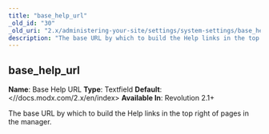 ```yaml
---
title: "base_help_url"
_old_id: "30"
_old_uri: "2.x/administering-your-site/settings/system-settings/base_help_url"
description: "The base URL by which to build the Help links in the top right of pages in the manager."
---
```


## base\_help\_url

**Name**: Base Help URL
**Type**: Textfield
**Default**: <//docs.modx.com/2.x/en/index>
**Available In**: Revolution 2.1+

The base URL by which to build the Help links in the top right of pages in the manager.